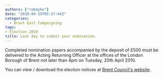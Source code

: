 ```yaml
---
authors: ["robdyke"]
date: "2010-04-19T05:37:44Z"
categories:
  - Brent East Campaigning
tags:
- Election 2010
title: Last day to submit your nomination.
---
```

Completed nomination papers accompanied by the deposit of £500 must be delivered to the Acting Returning Officer at the offices of the London Borough of Brent not later than 4pm on Tuesday, 20th April 2010.

You can view / download the election notices at [Brent Council's website](http://www.brent.gov.uk/home.nsf/news/LBB-1105 "Brent Council").